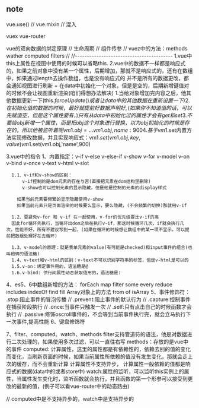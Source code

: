 ## note
vue.use() // 
vue.mixin // 混入

vuex   vue-router

vue的双向数据的绑定原理
// 生命周期
// 组件传参
// vuez中的方法：methods  wather computed filters 
// 
//-----------------------------------------
1.vue中this上属性在视图中使用的时候可以省略this.
2.vue中的数据不一样都是响应式的，如果之前对象中没有某一个属性，后期增加，那就不是响应式的，还有在数组中，如果通过length去操作数组，也是没有响应式的
      并不是所有的数据更改，都会通知视图进行刷新
    + 在data中初始化一个对象，但是是空的，后期新增键值对的时候不会让视图重新渲染(咱们得想办法解决)
      1.当给对象增加完内容之后，他其他数据更新一下(this.$forceUpdate() 或者让data中的其他数据在重新设置一下)
      2.在初始化值的数据的时候，最好就提前好数据声明好,(如果你不知道值的话，可以先赋值空，但是这个属性要有，)只有从data中初始化过的属性才会有get和set
      3.不要给obj新增一个属性，而是把obj这个对象进行替换，以为obj初始化的时候是存在的，所以他被监听着呢 vm1.obj = {...vm1.obj,name:900}
      4.基于vm1.$set内置方法实现修改数据，并且实现响应式：vm1.$set(vm1.obj,key,value)   vm1.$set(vm1.obj,'name',900)

3.vue中的指令
    1、内置指定：v-if v-else v-else-if  v-show  v-for  v-model v-on v-bind v-once v-text v-html v-slot

      1.1、v-if和v-show的区别：
          v-if控制的是dom元素的存在与否(直接把元素在dom结构里删除)
          v-show也可以控制元素的显示隐藏，但是他是控制的元素的display样式

        如果当前元素要频繁的显示隐藏使用v-show
        如果当前元素只是页面渲染的时候要么显示，要么隐藏，(不会频繁的切换)那就用v-if

      1.2、要避免v-for 和 v-if 在一起使用，v-for的优先级要比v-if的高
      因此for循环先执行，当循环出dom之后在执行v-if，那这时候循环几次，if就会执行几次，性能不好，所有不建议写到一起，(如果在循环的时候想让数组中的某一项不显示，可以提前把数组处理好在去循环)

      1.3、v-model的原理：就是表单元素的value(有可能是checked)和input事件的组合(也叫他俩的语法糖)
      1.4、v-text和v-html的区别：v-text不可以识别字符串的标签，但是v-html是可以的
      1.5.v-on：绑定事件用的，语法糖是@
      1.6.v-bind: 供行间属性动态获取值用的，语法糖是:
  
4、es5、6中数组新增的方法：
  forEach map filter some every reduce includes indexOf find fill
  Array对象上的方法 from of isArray
5、事件修饰符：
           .stop:阻止事件的冒泡传播
        // .prevent:阻止事件的默认行为
        // .capture:控制事件在捕获阶段执行
        // .once:当事件只触发一次
        // .self:只有点击自己的时候函数才会执行
        // .passive:修饰oscroll事件的，不会等到当前事件执行完，就会立马执行下一次事件,提高性能
6、键盘修饰符

7、filter、computed、watch、methods
  filter支持管道符的语法，他是对数据进行二次处理的，如果使用多次过滤，可以一直往右写
  methods：存放的是vue中的事件
  computed:  计算属性，这里的属性都是有依赖性的，依赖去别的值的变化而变化，当刷新页面的时候，如果当前属性所依赖的值没有发生变化，那就会走上次的缓存，而不会重新计算
         计算属性不支持异步，
         计算属性一般依赖的值都是响应式的数据(data中的或者store中)
  watch:属性的监听，可以监听this实例上的属性，当属性发生变化时，监听函数就会执行，并且函数的第一个形参可以接受到更改的最新的值，(例子可以看vue-router中的动态路由)

  // computed中是不支持异步的，watch中是支持异步的



 


